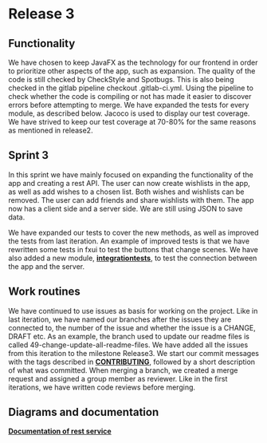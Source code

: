 # Release 3

## Functionality

We have chosen to keep JavaFX as the technology for our frontend in order to prioritize other aspects of the app, such as expansion. The quality of the code is still checked by CheckStyle and Spotbugs. This is also being checked in the gitlab pipeline checkout .gitlab-ci.yml. Using the pipeline to check whether the code is compiling or not has made it easier to discover errors before attempting to merge. We have expanded the tests for every module, as described below. Jacoco is used to display our test coverage. We have strived to keep our test coverage at 70-80% for the same reasons as mentioned in release2.


## Sprint 3

In this sprint we have mainly focused on expanding the functionality of the app and creating a rest API. The user can now create wishlists in the app, as well as add wishes to a chosen list. Both wishes and wishlists can be removed. The user can add friends and share wishlists with them. The app now has a client side and a server side. We are still using JSON to save data.

We have expanded our tests to cover the new methods, as well as improved the tests from last iteration. An example of improved tests is that we have rewritten some tests in fxui to test the buttons that change scenes. We have also added a new module, [**integrationtests**](wishList/integrationtests), to test the connection between the app and the server.


## Work routines

We have continued to use issues as basis for working on the project. Like in last iteration, we have named our branches after the issues they are connected to, the number of the issue and whether the issue is a CHANGE, DRAFT etc. As an example, the branch used to update our readme files is called 49-change-update-all-readme-files. We have added all the issues from this iteration to the milestone Release3. We start our commit messages with the tags described in [**CONTRIBUTING**](/CONTRIBUTING.md), followed by a short description of what was committed. When merging a branch, we created a merge request and assigned a group member as reviewer. Like in the first iterations, we have written code reviews before merging.


## Diagrams and documentation
[**Documentation of rest service**](./wishList/rest/README.md)
